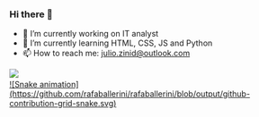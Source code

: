 ### Hi there 👋
- 🔭 I’m currently working on IT analyst
- 🌱 I’m currently learning HTML, CSS, JS and Python
- 📫 How to reach me: julio.zinid@outlook.com

<div>
  <a href="https://github.com/juliozinid">
  <img height="180em" src="https://github-readme-stats.vercel.app/api?username=juliozinid&show_icons=true&theme=dark&include_all_commits=true&count_private=true"/> 
</div>
![Snake animation](https://github.com/rafaballerini/rafaballerini/blob/output/github-contribution-grid-snake.svg)
